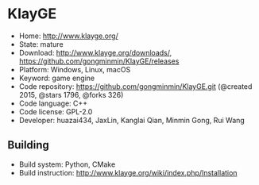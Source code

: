 # KlayGE

- Home: http://www.klayge.org/
- State: mature
- Download: http://www.klayge.org/downloads/, https://github.com/gongminmin/KlayGE/releases
- Platform: Windows, Linux, macOS
- Keyword: game engine
- Code repository: https://github.com/gongminmin/KlayGE.git (@created 2015, @stars 1796, @forks 326)
- Code language: C++
- Code license: GPL-2.0
- Developer: huazai434, JaxLin, Kanglai Qian, Minmin Gong, Rui Wang

## Building

- Build system: Python, CMake
- Build instruction: http://www.klayge.org/wiki/index.php/Installation
